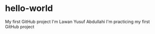 # hello-world
My first GitHub project
I'm Lawan Yusuf Abdullahi I'm practicing my first GitHub project
